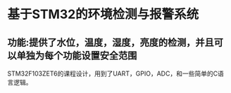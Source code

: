 基于STM32的环境检测与报警系统
===========================
功能:提供了水位，温度，湿度，亮度的检测，并且可以单独为每个功能设置安全范围
----------------------------------------------------------------------
STM32F103ZET6的课程设计，用到了UART，GPIO，ADC，和一些简单的C语言逻辑。

